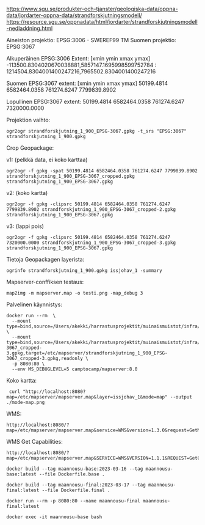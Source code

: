 https://www.sgu.se/produkter-och-tjanster/geologiska-data/oppna-data/jordarter-oppna-data/strandforskjutningsmodell/
https://resource.sgu.se/oppnadata/html/jordarter/strandforskjutningsmodell-nedladdning.html

Aineiston projektio: EPSG:3006 - SWEREF99 TM
Suomen projektio: EPSG:3067

Alkuperäinen EPSG:3006 Extent: [xmin ymin xmax ymax]
-113500.8304020670038881,5857147.1695998599752784 : 1214504.8304001400247216,7965502.8304001400247216

Suomen EPSG:3067 extent: [xmin ymin xmax ymax]
50199.4814 6582464.0358 761274.6247 7799839.8902

Lopullinen EPSG:3067 extent:
50199.4814 6582464.0358 761274.6247 7320000.0000

Projektion vaihto:

```
ogr2ogr strandforskjutning_1_900_EPSG-3067.gpkg -t_srs "EPSG:3067" strandforskjutning_1_900.gpkg
```

Crop Geopackage:

v1: (pelkkä data, ei koko karttaa)

```
ogr2ogr -f gpkg -spat 50199.4814 6582464.0358 761274.6247 7799839.8902 strandforskjutning_1_900_EPSG-3067_cropped.gpkg strandforskjutning_1_900_EPSG-3067.gpkg
```

v2: (koko kartta)

```
ogr2ogr -f gpkg -clipsrc 50199.4814 6582464.0358 761274.6247 7799839.8902 strandforskjutning_1_900_EPSG-3067_cropped-2.gpkg strandforskjutning_1_900_EPSG-3067.gpkg
```

v3: (lappi pois)

```
ogr2ogr -f gpkg -clipsrc 50199.4814 6582464.0358 761274.6247 7320000.0000 strandforskjutning_1_900_EPSG-3067_cropped-3.gpkg strandforskjutning_1_900_EPSG-3067.gpkg
```

Tietoja Geopackagen layerista:

```
ogrinfo strandforskjutning_1_900.gpkg issjohav_1 -summary
```

Mapserver-conffiksen testaus:

```
map2img -m mapserver.map -o testi.png -map_debug 3
```

Palvelinen käynnistys:

```
docker run --rm  \
  --mount type=bind,source=/Users/akekki/harrastusprojektit/muinaismuistot/infra/mapserver/mapserver.map,target=/etc/mapserver/mapserver.map,readonly \
  --mount type=bind,source=/Users/akekki/harrastusprojektit/muinaismuistot/infra/mapserver/strandforskjutning_1_900_EPSG-3067_cropped-3.gpkg,target=/etc/mapserver/strandforskjutning_1_900_EPSG-3067_cropped-3.gpkg,readonly \
  -p 8080:80 \
  --env MS_DEBUGLEVEL=5 camptocamp/mapserver:8.0
```

Koko kartta:

```
 curl "http://localhost:8080?map=/etc/mapserver/mapserver.map&layer=issjohav_1&mode=map" --output ./mode-map.png
```

WMS:

```
http://localhost:8080/?map=/etc/mapserver/mapserver.map&service=WMS&version=1.3.0&request=GetMap&width=1000&height=1000&styles=&layers=issjohav_1&format=image/png&crs=EPSG:3067&bbox=50199.4814,6582464.0358,761274.6247,7320000.0000
```

WMS Get Capabilities:

```
http://localhost:8080/?map=/etc/mapserver/mapserver.map&SERVICE=WMS&VERSION=1.1.1&REQUEST=GetCapabilities
```

```
docker build --tag maannousu-base:2023-03-16 --tag maannousu-base:latest --file Dockerfile.base .

docker build --tag maannousu-final:2023-03-17 --tag maannousu-final:latest --file Dockerfile.final .

docker run --rm -p 8080:80 --name maannousu-final maannousu-final:latest

docker exec -it maannousu-base bash
```
